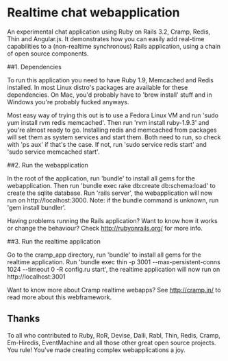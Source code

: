 # Realtime chat webapplication

An experimental chat application using Ruby on Rails 3.2, Cramp, Redis, Thin and Angular.js. It demonstrates how you can easily add real-time capabilities to a (non-realtime synchronous) Rails application, using a chain of open source components. 

##1\. Dependencies

To run this application you need to have Ruby 1.9, Memcached and Redis installed. In most Linux distro's packages are available for these dependencies. On Mac, you'd probably have to 'brew install' stuff and in Windows you're probably fucked anyways. 

Most easy way of trying this out is to use a Fedora Linux VM and run 'sudo yum install rvm redis memcached'. Then run 'rvm install ruby-1.9.3' and you're almost ready to go. Installing redis and memcached from packages will set them as system services and start them. Both need to run, so check with 'ps aux' if that's the case. If not, run 'sudo service redis start' and 'sudo service memcached start'.


##2\. Run the webapplication

In the root of the application, run 'bundle' to install all gems for the webapplication. Then run 'bundle exec rake db:create db:schema:load' to create the sqlite database. Run 'rails server', the webapplication will now run on http://localhost:3000. Note: if the bundle command is unknown, run 'gem install bundler'. 

Having problems running the Rails application? Want to know how it works or change the behaviour? Check http://rubyonrails.org/ for more info.


##3\. Run the realtime application

Go to the cramp_app directory, run 'bundle' to install all gems for the realtime application. Run 'bundle exec thin -p 3001 --max-persistent-conns 1024 --timeout 0 -R config.ru start', the realtime application will now run on http://localhost:3001

Want to know more about Cramp realtime webapps? See http://cramp.in/ to read more about this webframework.

## Thanks

To all who contributed to Ruby, RoR, Devise, Dalli, Rabl, Thin, Redis, Cramp, Em-Hiredis, EventMachine and all those other great open source projects. You rule! You've made creating complex webapplications a joy. 
